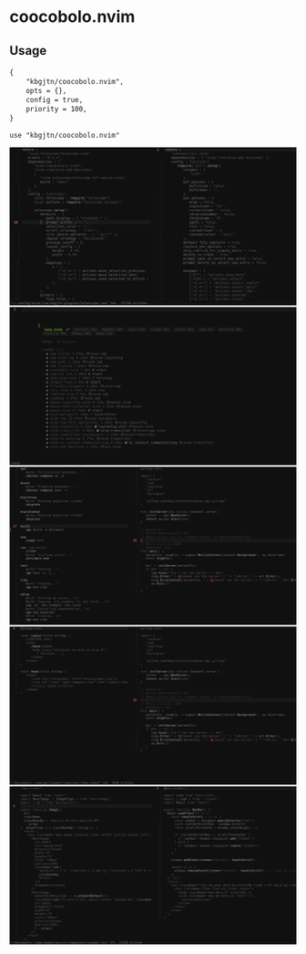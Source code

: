 # coocobolo.nvim

## Usage

```
{
    "kbgjtn/coocobolo.nvim",
    opts = {},
    config = true,
    priority = 100,
}

```

```
use "kbgjtn/coocobolo.nvim"
```

![alt text](https://github.com/Kbgjtn/coocobolo.nvim/blob/main/images/image1.png)
![alt text](https://github.com/Kbgjtn/coocobolo.nvim/blob/main/images/image2.png)
![alt text](https://github.com/Kbgjtn/coocobolo.nvim/blob/main/images/image3.png)
![alt text](https://github.com/Kbgjtn/coocobolo.nvim/blob/main/images/image4.png)
![alt text](https://github.com/Kbgjtn/coocobolo.nvim/blob/main/images/image5.png)

